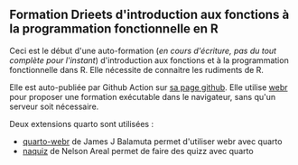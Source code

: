 ## Formation Drieets d'introduction aux fonctions à la programmation fonctionnelle en R

Ceci est le début d'une auto-formation (*en cours d'écriture, pas du tout complète pour l'instant*) d'introduction aux fonctions et à la programmation fonctionnelle dans R. Elle nécessite de connaitre les rudiments de R.

Elle est auto-publiée par Github Action sur [sa page github](https://arnaud-feldmann.github.io/formation_r_drieets_prog_fonctionnelle/). Elle utilise [webr](https://github.com/r-wasm/webr) pour proposer une formation exécutable dans le navigateur, sans qu'un serveur soit nécessaire.

Deux extensions quarto sont utilisées :

* [quarto-webr](https://github.com/coatless/quarto-webr) de James J Balamuta permet d'utiliser webr avec quarto
* [naquiz](https://github.com/nareal/naquiz) de Nelson Areal permet de faire des quizz avec quarto